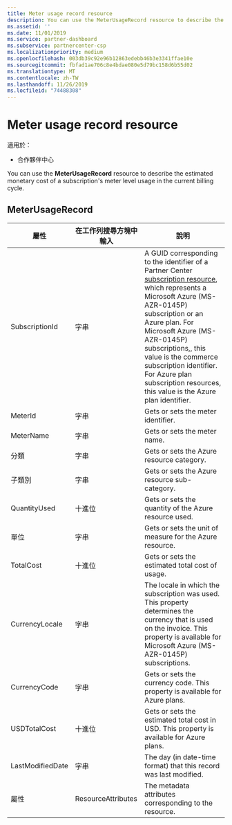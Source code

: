 ```yaml
---
title: Meter usage record resource
description: You can use the MeterUsageRecord resource to describe the estimated monetary cost of a subscription's meter level usage in the current billing cycle.
ms.assetid: ''
ms.date: 11/01/2019
ms.service: partner-dashboard
ms.subservice: partnercenter-csp
ms.localizationpriority: medium
ms.openlocfilehash: 003db39c92e96b12863edebb46b3e3341ffae10e
ms.sourcegitcommit: fbfad1ae706c8e4bdae080e5d79bc158d6b55d02
ms.translationtype: MT
ms.contentlocale: zh-TW
ms.lasthandoff: 11/26/2019
ms.locfileid: "74488308"
---
```

# <a name="meter-usage-record-resource"></a>Meter usage record resource

適用於：

- 合作夥伴中心

You can use the **MeterUsageRecord** resource to describe the estimated monetary cost of a subscription's meter level usage in the current billing cycle.

## <a name="meterusagerecord"></a>MeterUsageRecord

| 屬性         | 在工作列搜尋方塊中輸入               | 說明                                                                                   |
|------------------|--------------------|-----------------------------------------------------------------------------------------------|
| SubscriptionId           | 字串             | A GUID corresponding to the identifier of a Partner Center [subscription resource](subscription-resources.md#subscription), which represents a Microsoft Azure (MS-AZR-0145P) subscription or an Azure plan. For Microsoft Azure (MS-AZR-0145P) subscriptions,, this value is the commerce subscription identifier. For Azure plan subscription resources, this value is the Azure plan identifier.                  |
| MeterId  | 字串             | Gets or sets the meter identifier.                                                        |
| MeterName          | 字串             | Gets or sets the meter name.                                       |
| 分類               | 字串             | Gets or sets the Azure resource category.                                                 |
| 子類別             | 字串             |  Gets or sets the Azure resource sub-category.                                                     |
| QuantityUsed        | 十進位             | Gets or sets the quantity of the Azure resource used.   |
| 單位   | 字串             | Gets or sets the unit of measure for the Azure resource. |
| TotalCost   | 十進位             | Gets or sets the estimated total cost of usage. |
| CurrencyLocale   | 字串             | The locale in which the subscription was used. This property determines the currency that is used on the invoice. This property is available for Microsoft Azure (MS-AZR-0145P) subscriptions. |
| CurrencyCode   | 字串             | Gets or sets the currency code. This property is available for Azure plans.                                         |
| USDTotalCost   | 十進位             | Gets or sets the estimated total cost in USD. This property is available for Azure plans.                                         |
| LastModifiedDate | 字串             | The day (in date-time format) that this record was last modified.                             |
| 屬性       | ResourceAttributes | The metadata attributes corresponding to the resource.                                        |                                           |
